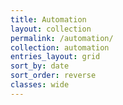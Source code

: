 ```yaml
---
title: Automation
layout: collection
permalink: /automation/
collection: automation
entries_layout: grid
sort_by: date
sort_order: reverse
classes: wide
---
```


